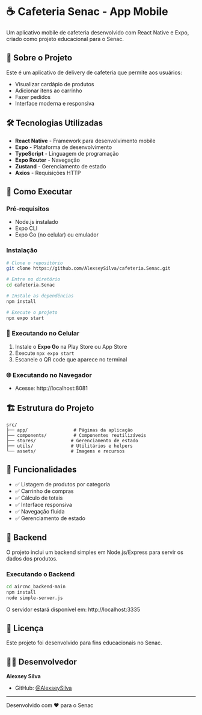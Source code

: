 # ☕ Cafeteria Senac - App Mobile

Um aplicativo mobile de cafeteria desenvolvido com React Native e Expo, criado como projeto educacional para o Senac.

## 📱 Sobre o Projeto

Este é um aplicativo de delivery de cafeteria que permite aos usuários:
- Visualizar cardápio de produtos
- Adicionar itens ao carrinho
- Fazer pedidos
- Interface moderna e responsiva

## 🛠️ Tecnologias Utilizadas

- **React Native** - Framework para desenvolvimento mobile
- **Expo** - Plataforma de desenvolvimento
- **TypeScript** - Linguagem de programação
- **Expo Router** - Navegação
- **Zustand** - Gerenciamento de estado
- **Axios** - Requisições HTTP

## 🚀 Como Executar

### Pré-requisitos
- Node.js instalado
- Expo CLI
- Expo Go (no celular) ou emulador

### Instalação
```bash
# Clone o repositório
git clone https://github.com/AlexseySilva/cafeteria.Senac.git

# Entre no diretório
cd cafeteria.Senac

# Instale as dependências
npm install

# Execute o projeto
npx expo start
```

### 📱 Executando no Celular
1. Instale o **Expo Go** na Play Store ou App Store
2. Execute `npx expo start`
3. Escaneie o QR code que aparece no terminal

### 🌐 Executando no Navegador
- Acesse: http://localhost:8081

## 🏗️ Estrutura do Projeto

```
src/
├── app/                 # Páginas da aplicação
├── components/          # Componentes reutilizáveis
├── stores/             # Gerenciamento de estado
├── utils/              # Utilitários e helpers
└── assets/             # Imagens e recursos
```

## 🎯 Funcionalidades

- ✅ Listagem de produtos por categoria
- ✅ Carrinho de compras
- ✅ Cálculo de totais
- ✅ Interface responsiva
- ✅ Navegação fluida
- ✅ Gerenciamento de estado

## 🔧 Backend

O projeto inclui um backend simples em Node.js/Express para servir os dados dos produtos.

### Executando o Backend
```bash
cd aircnc_backend-main
npm install
node simple-server.js
```

O servidor estará disponível em: http://localhost:3335

## 📝 Licença

Este projeto foi desenvolvido para fins educacionais no Senac.

## 👨‍💻 Desenvolvedor

**Alexsey Silva**
- GitHub: [@AlexseySilva](https://github.com/AlexseySilva)

---

Desenvolvido com ❤️ para o Senac
